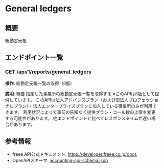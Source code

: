 # General ledgers

## 概要

総勘定元帳

## エンドポイント一覧

### GET /api/1/reports/general_ledgers

**操作**: 総勘定元帳一覧の取得（β版）

**説明**: 概要 指定した事業所の総勘定元帳一覧を取得する ※このAPIはβ版として提供しています。 このAPIは法人アドバンスプラン（および旧法人プロフェッショナルプラン）・法人エンタープライズプランに加入している事業所のみが利用できます。 利用状況によって事前の告知なく提供プラン・コール数の上限を変更する可能性があります。 他エンドポイントと比べてレスポンスタイムが遅い場合があります。



## 参考情報

- freee API公式ドキュメント: https://developer.freee.co.jp/docs
- OpenAPIスキーマ: [accounting-api-schema.json](../../openapi/accounting-api-schema.json)
